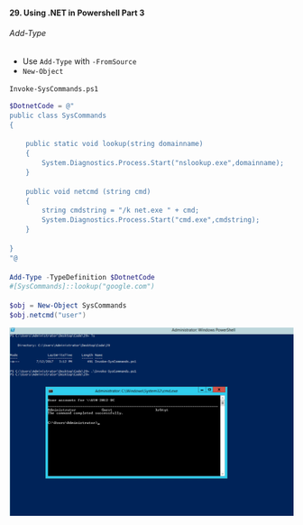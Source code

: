 #### 29. Using .NET in Powershell Part 3


###### Add-Type

- Use ```Add-Type``` with ```-FromSource```
- ```New-Object```

```Invoke-SysCommands.ps1```

```PowerShell
$DotnetCode = @"
public class SysCommands
{

    public static void lookup(string domainname)
    {
        System.Diagnostics.Process.Start("nslookup.exe",domainname);
    }

    public void netcmd (string cmd)
    {
        string cmdstring = "/k net.exe " + cmd;
        System.Diagnostics.Process.Start("cmd.exe",cmdstring);
    }

}
"@

Add-Type -TypeDefinition $DotnetCode
#[SysCommands]::lookup("google.com")

$obj = New-Object SysCommands
$obj.netcmd("user")
```

![Image of SysCommands](images/5.jpeg)